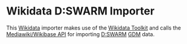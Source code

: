 # Wikidata D:SWARM Importer #

This [Wikidata](http://wikidata.org) importer makes use of the [Wikidata Toolkit](https://github.com/Wikidata/Wikidata-Toolkit) and calls the [Mediawiki/Wikibase API](https://www.wikidata.org/w/api.php?action=help&recursivesubmodules=1) for importing [D:SWARM](http://dswarm.org) [GDM](https://github.com/dswarm/dswarm-documentation/wiki/Graph-Data-Model) data.
